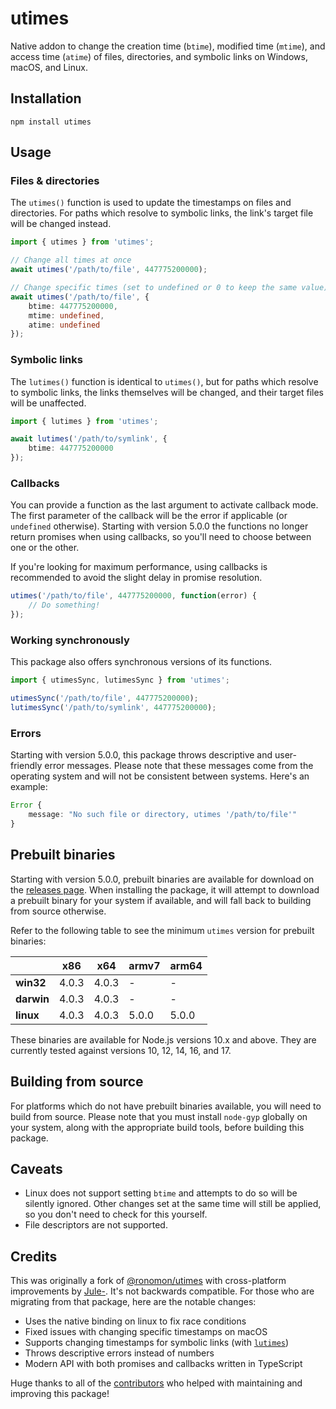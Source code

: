 # utimes

Native addon to change the creation time (`btime`), modified time (`mtime`), and access time (`atime`) of files, directories, and symbolic links on Windows, macOS, and Linux.

## Installation

```
npm install utimes
```

## Usage

### Files & directories

The `utimes()` function is used to update the timestamps on files and directories. For paths which resolve to symbolic links, the link's target file will be changed instead.

```ts
import { utimes } from 'utimes';

// Change all times at once
await utimes('/path/to/file', 447775200000);

// Change specific times (set to undefined or 0 to keep the same value)
await utimes('/path/to/file', {
    btime: 447775200000,
    mtime: undefined,
    atime: undefined
});
```

### Symbolic links

The `lutimes()` function is identical to `utimes()`, but for paths which resolve to symbolic links, the links themselves will be changed, and their target files will be unaffected.

```ts
import { lutimes } from 'utimes';

await lutimes('/path/to/symlink', {
    btime: 447775200000
});
```

### Callbacks

You can provide a function as the last argument to activate callback mode. The first parameter of the callback will be the error if applicable (or `undefined` otherwise). Starting with version 5.0.0 the functions no longer return promises when using callbacks, so you'll need to choose between one or the other.

If you're looking for maximum performance, using callbacks is recommended to avoid the slight delay in promise resolution.

```ts
utimes('/path/to/file', 447775200000, function(error) {
    // Do something!
});
```

### Working synchronously

This package also offers synchronous versions of its functions.

```ts
import { utimesSync, lutimesSync } from 'utimes';

utimesSync('/path/to/file', 447775200000);
lutimesSync('/path/to/symlink', 447775200000);
```

### Errors

Starting with version 5.0.0, this package throws descriptive and user-friendly error messages. Please note that these messages come from the operating system and will not be consistent between systems. Here's an example:

```ts
Error {
    message: "No such file or directory, utimes '/path/to/file'"
}
```

## Prebuilt binaries

Starting with version 5.0.0, prebuilt binaries are available for download on the [releases page](https://github.com/baileyherbert/utimes/releases). When installing the package, it will attempt to download a prebuilt binary for your system if available, and will fall back to building from source otherwise.

Refer to the following table to see the minimum `utimes` version for prebuilt binaries:

|            | x86   | x64   | armv7 | arm64 |
|------------|-------|-------|-------|-------|
| **win32**  | 4.0.3 | 4.0.3 | -     | -     |
| **darwin** | 4.0.3 | 4.0.3 | -     | -     |
| **linux**  | 4.0.3 | 4.0.3 | 5.0.0 | 5.0.0 |

These binaries are available for Node.js versions 10.x and above. They are currently tested against versions 10, 12, 14, 16, and 17.

## Building from source

For platforms which do not have prebuilt binaries available, you will need to build from source. Please note that you must install `node-gyp` globally on your system, along with the appropriate build tools, before building this package.

## Caveats

- Linux does not support setting `btime` and attempts to do so will be silently ignored. Other changes set at the same time will still be applied, so you don't need to check for this yourself.
- File descriptors are not supported.

## Credits

This was originally a fork of [@ronomon/utimes](https://www.npmjs.com/package/@ronomon/utimes) with cross-platform improvements by [Jule-](https://github.com/Jule-). It's not backwards compatible. For those who are migrating from that package, here are the notable changes:

- Uses the native binding on linux to fix race conditions
- Fixed issues with changing specific timestamps on macOS
- Supports changing timestamps for symbolic links (with [`lutimes`](#symbolic-links))
- Throws descriptive errors instead of numbers
- Modern API with both promises and callbacks written in TypeScript

Huge thanks to all of the [contributors](https://github.com/baileyherbert/utimes/graphs/contributors) who helped with maintaining and improving this package!
